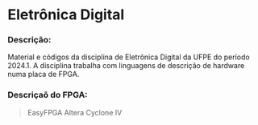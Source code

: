 # Eletrônica Digital

### Descrição:

Material e códigos da disciplina de Eletrônica Digital da UFPE do período 2024.1. A disciplina trabalha com linguagens de descrição de hardware numa placa de FPGA.

### Descriçaõ do FPGA:

> EasyFPGA Altera Cyclone IV
